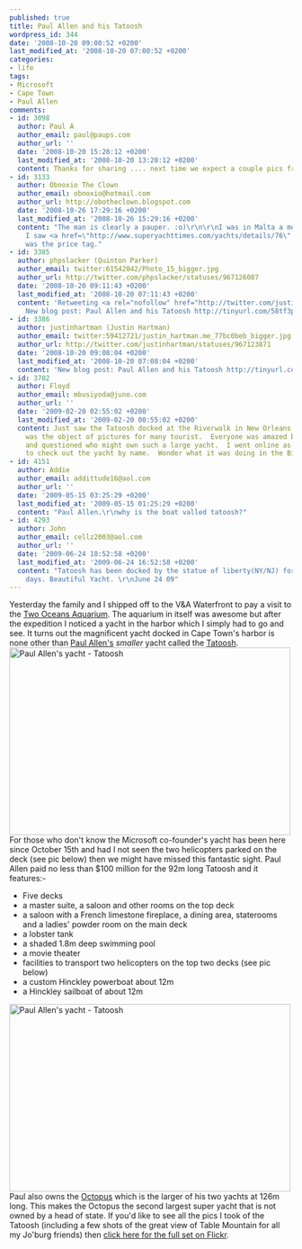 ```yaml
---
published: true
title: Paul Allen and his Tatoosh
wordpress_id: 344
date: '2008-10-20 09:00:52 +0200'
last_modified_at: '2008-10-20 07:00:52 +0200'
categories:
- life
tags:
- Microsoft
- Cape Town
- Paul Allen
comments:
- id: 3098
  author: Paul A
  author_email: paul@paups.com
  author_url: ''
  date: '2008-10-20 15:28:12 +0200'
  last_modified_at: '2008-10-20 13:28:12 +0200'
  content: Thanks for sharing .... next time we expect a couple pics from inside ;)
- id: 3133
  author: Obnoxio The Clown
  author_email: obnoxio@hotmail.com
  author_url: http://obotheclown.blogspot.com
  date: '2008-10-26 17:29:16 +0200'
  last_modified_at: '2008-10-26 15:29:16 +0200'
  content: "The man is clearly a pauper. :o)\r\n\r\nI was in Malta a month ago, where
    I saw <a href=\"http://www.superyachttimes.com/yachts/details/76\" rel=\"nofollow\">this</a>.\r\n\r\n$300,000,000.00
    was the price tag."
- id: 3385
  author: phpslacker (Quinton Parker)
  author_email: twitter:61542042/Photo_15_bigger.jpg
  author_url: http://twitter.com/phpslacker/statuses/967126087
  date: '2008-10-20 09:11:43 +0200'
  last_modified_at: '2008-10-20 07:11:43 +0200'
  content: 'Retweeting <a rel="nofollow" href="http://twitter.com/justinhartman">@justinhartman</a>:
    New blog post: Paul Allen and his Tatoosh http://tinyurl.com/58tf3p - nice one'
- id: 3386
  author: justinhartman (Justin Hartman)
  author_email: twitter:59412721/justin_hartman.me_77bc0beb_bigger.jpg
  author_url: http://twitter.com/justinhartman/statuses/967123871
  date: '2008-10-20 09:08:04 +0200'
  last_modified_at: '2008-10-20 07:08:04 +0200'
  content: 'New blog post: Paul Allen and his Tatoosh http://tinyurl.com/58tf3p'
- id: 3702
  author: Floyd
  author_email: mbusiyoda@juno.com
  author_url: ''
  date: '2009-02-20 02:55:02 +0200'
  last_modified_at: '2009-02-20 00:55:02 +0200'
  content: Just saw the Tatoosh docked at the Riverwalk in New Orleans (Feb. 19, 2009).  It
    was the object of pictures for many tourist.  Everyone was amazed by the size
    and questioned who might own such a large yacht.  I went online as soon as I could
    to check out the yacht by name.  Wonder what it was doing in the Big Easy.
- id: 4151
  author: Addie
  author_email: addittude16@aol.com
  author_url: ''
  date: '2009-05-15 03:25:29 +0200'
  last_modified_at: '2009-05-15 01:25:29 +0200'
  content: "Paul Allen.\r\nwhy is the boat valled tatoosh?"
- id: 4293
  author: John
  author_email: cellz2003@aol.com
  author_url: ''
  date: '2009-06-24 18:52:58 +0200'
  last_modified_at: '2009-06-24 16:52:58 +0200'
  content: "Tatoosh has been docked by the statue of liberty(NY/NJ) for the past two
    days. Beautiful Yacht. \r\nJune 24 09"
---
```

Yesterday the family and I shipped off to the V&A Waterfront to pay a visit to the <a href="http://www.aquarium.co.za/">Two Oceans Aquarium</a>. The aquarium in itself was awesome but after the expedition I noticed a yacht in the harbor which I simply had to go and see.
It turns out the magnificent yacht docked in Cape Town's harbor is none other than <a href="http://en.wikipedia.org/wiki/Paul_Allen">Paul Allen's</a> <em>smaller</em> yacht called the <a href="http://en.wikipedia.org/wiki/Tatoosh_(yacht)">Tatoosh</a>.
<a href="http://www.flickr.com/photos/justinhartman/2956111368/" title="Paul Allen's yacht - Tatoosh by Justin Hartman, on Flickr"><img src="http://farm4.static.flickr.com/3275/2956111368_9b98b9e8b5.jpg" width="500" height="333" alt="Paul Allen's yacht - Tatoosh" /></a>
For those who don't know the Microsoft co-founder's yacht has been here since October 15th and had I not seen the two helicopters parked on the deck (see pic below) then we might have missed this fantastic sight.
Paul Allen paid no less than $100 million for the 92m long Tatoosh and it features:-
<ul>
<li>Five decks</li>
<li>a master suite, a saloon and other rooms on the top deck</li>
<li>a saloon with a French limestone fireplace, a dining area, staterooms and a ladies' powder room on the main deck</li>
<li>a lobster tank</li>
<li>a shaded 1.8m deep swimming pool</li>
<li>a movie theater</li>
<li>facilities to transport two helicopters on the top two decks (see pic below)</li>
<li>a custom Hinckley powerboat about 12m</li>
<li>a Hinckley sailboat of about 12m</li>
</ul>
<a href="http://www.flickr.com/photos/justinhartman/2955274415/" title="Paul Allen's yacht - Tatoosh by Justin Hartman, on Flickr"><img src="http://farm4.static.flickr.com/3030/2955274415_e6d7e63562.jpg" width="500" height="333" alt="Paul Allen's yacht - Tatoosh" /></a>
Paul also owns the <a href="http://en.wikipedia.org/wiki/Octopus_(yacht)">Octopus</a> which is the larger of his two yachts at 126m long. This makes the Octopus the second largest super yacht that is not owned by a head of state.
If you'd like to see all the pics I took of the Tatoosh (including a few shots of the great view of Table Mountain for all my Jo'burg friends) then <a href="http://www.flickr.com/photos/justinhartman/sets/72157608187959423/">click here for the full set on Flickr</a>.
